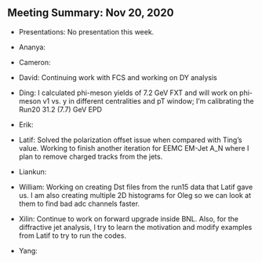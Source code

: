 Meeting Summary: Nov 20, 2020
--------------------------------

- Presentations: No presentation this week.

- Ananya:

- Cameron:

- David: Continuing work with FCS and working on DY analysis

- Ding: I calculated phi-meson yields of 7.2 GeV FXT and will work on phi-meson v1 vs. y in different centralities and pT window; I’m calibrating the Run20 31.2 (7.7) GeV EPD

- Erik:

- Latif: Solved the polarization offset issue when compared with Ting’s value. Working to finish another iteration for EEMC EM-Jet A_N where I plan to remove charged tracks from the jets.

- Liankun:

- William: Working on creating Dst files from the run15 data that Latif gave us. I am also creating multiple 2D histograms for Oleg so we can look at them to find bad adc channels faster.

- Xilin: Continue to work on forward upgrade inside BNL.
Also, for the diffractive jet analysis, I try to learn the motivation and modify examples from Latif to try to run the codes.

- Yang:



